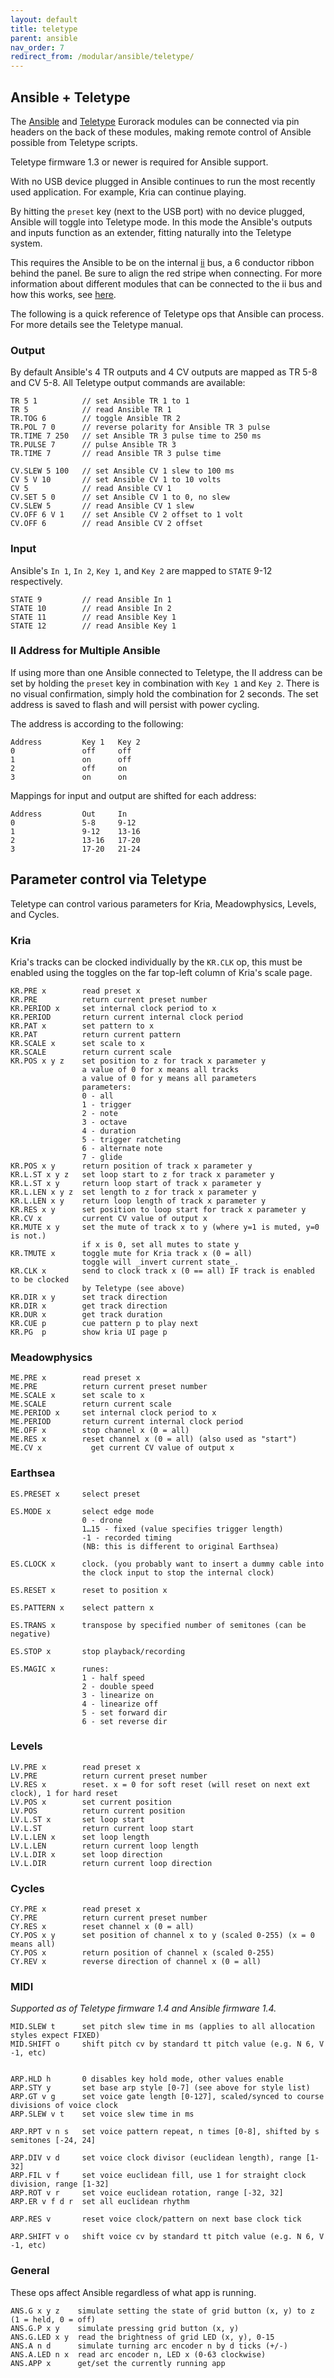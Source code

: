 ```yaml
---
layout: default
title: teletype
parent: ansible
nav_order: 7
redirect_from: /modular/ansible/teletype/
---
```


## Ansible + Teletype

The [Ansible](/docs/ansible) and [Teletype](/docs/teletype) Eurorack modules can be connected via pin headers on the back of these modules, making remote control of Ansible possible from Teletype scripts.

Teletype firmware 1.3 or newer is required for Ansible support.

With no USB device plugged in Ansible continues to run the most recently used application. For example, Kria can continue playing.

By hitting the `preset` key (next to the USB port) with no device plugged, Ansible will toggle into Teletype mode. In this mode the Ansible's outputs and inputs function as an extender, fitting naturally into the Teletype system.

This requires the Ansible to be on the internal [ii](/docs/modular/ii) bus, a 6 conductor ribbon behind the panel. Be sure to align the red stripe when connecting. For more information about different modules that can be connected to the ii bus and how this works, see [here](https://llllllll.co/t/a-users-guide-to-i2c/19219).

The following is a quick reference of Teletype ops that Ansible can process. For more details see the Teletype manual.

### Output

By default Ansible's 4 TR outputs and 4 CV outputs are mapped as TR 5-8 and CV 5-8. All Teletype output commands are available:

```
TR 5 1          // set Ansible TR 1 to 1
TR 5            // read Ansible TR 1
TR.TOG 6        // toggle Ansible TR 2
TR.POL 7 0      // reverse polarity for Ansible TR 3 pulse
TR.TIME 7 250   // set Ansible TR 3 pulse time to 250 ms
TR.PULSE 7      // pulse Ansible TR 3
TR.TIME 7       // read Ansible TR 3 pulse time

CV.SLEW 5 100   // set Ansible CV 1 slew to 100 ms
CV 5 V 10       // set Ansible CV 1 to 10 volts
CV 5            // read Ansible CV 1
CV.SET 5 0      // set Ansible CV 1 to 0, no slew
CV.SLEW 5       // read Ansible CV 1 slew
CV.OFF 6 V 1    // set Ansible CV 2 offset to 1 volt
CV.OFF 6        // read Ansible CV 2 offset
```

### Input

Ansible's `In 1`, `In 2`, `Key 1`, and `Key 2` are mapped to `STATE` 9-12 respectively.

```
STATE 9         // read Ansible In 1
STATE 10        // read Ansible In 2
STATE 11        // read Ansible Key 1
STATE 12        // read Ansible Key 1
```

### II Address for Multiple Ansible

If using more than one Ansible connected to Teletype, the II address can be set by holding the `preset` key in combination with `Key 1` and `Key 2`. There is no visual confirmation, simply hold the combination for 2 seconds. The set address is saved to flash and will persist with power cycling.

The address is according to the following:

```
Address         Key 1   Key 2
0               off     off
1               on      off
2               off     on
3               on      on
```

Mappings for input and output are shifted for each address:

```
Address         Out     In
0               5-8     9-12
1               9-12    13-16
2               13-16   17-20
3               17-20   21-24
```

## Parameter control via Teletype

Teletype can control various parameters for Kria, Meadowphysics, Levels, and Cycles.

### Kria

Kria's tracks can be clocked individually by the `KR.CLK` op, this must be enabled using the toggles on the far top-left column of Kria's scale page.

```
KR.PRE x        read preset x
KR.PRE          return current preset number
KR.PERIOD x     set internal clock period to x
KR.PERIOD       return current internal clock period
KR.PAT x        set pattern to x
KR.PAT          return current pattern
KR.SCALE x      set scale to x
KR.SCALE        return current scale
KR.POS x y z    set position to z for track x parameter y
                a value of 0 for x means all tracks
                a value of 0 for y means all parameters
                parameters: 
                0 - all
                1 - trigger
                2 - note
                3 - octave
                4 - duration
                5 - trigger ratcheting
                6 - alternate note
                7 - glide
KR.POS x y      return position of track x parameter y
KR.L.ST x y z   set loop start to z for track x parameter y
KR.L.ST x y     return loop start of track x parameter y
KR.L.LEN x y z  set length to z for track x parameter y
KR.L.LEN x y    return loop length of track x parameter y
KR.RES x y      set position to loop start for track x parameter y
KR.CV x         current CV value of output x
KR.MUTE x y     set the mute of track x to y (where y=1 is muted, y=0 is not.)
                if x is 0, set all mutes to state y
KR.TMUTE x      toggle mute for Kria track x (0 = all)
                toggle will _invert current state_.
KR.CLK x        send to clock track x (0 == all) IF track is enabled to be clocked
                by Teletype (see above)
KR.DIR x y      set track direction
KR.DIR x        get track direction
KR.DUR x        get track duration
KR.CUE p        cue pattern p to play next
KR.PG  p        show kria UI page p
```

### Meadowphysics

```
ME.PRE x        read preset x
ME.PRE          return current preset number
ME.SCALE x      set scale to x
ME.SCALE        return current scale
ME.PERIOD x     set internal clock period to x
ME.PERIOD       return current internal clock period
ME.OFF x        stop channel x (0 = all)
ME.RES x        reset channel x (0 = all) (also used as "start")
ME.CV x 	      get current CV value of output x
```

### Earthsea

```
ES.PRESET x     select preset

ES.MODE x       select edge mode
                0 - drone
                1…15 - fixed (value specifies trigger length)
                -1 - recorded timing
                (NB: this is different to original Earthsea)

ES.CLOCK x      clock. (you probably want to insert a dummy cable into
                the clock input to stop the internal clock)

ES.RESET x      reset to position x

ES.PATTERN x    select pattern x

ES.TRANS x      transpose by specified number of semitones (can be negative)

ES.STOP x       stop playback/recording

ES.MAGIC x      runes:
                1 - half speed
                2 - double speed
                3 - linearize on
                4 - linearize off
                5 - set forward dir
                6 - set reverse dir
```

### Levels

```
LV.PRE x        read preset x
LV.PRE          return current preset number
LV.RES x        reset. x = 0 for soft reset (will reset on next ext clock), 1 for hard reset
LV.POS x        set current position
LV.POS          return current position
LV.L.ST x       set loop start
LV.L.ST         return current loop start
LV.L.LEN x      set loop length
LV.L.LEN        return current loop length
LV.L.DIR x      set loop direction
LV.L.DIR        return current loop direction
```

### Cycles

```
CY.PRE x        read preset x
CY.PRE          return current preset number
CY.RES x        reset channel x (0 = all)
CY.POS x y      set position of channel x to y (scaled 0-255) (x = 0 means all)
CY.POS x        return position of channel x (scaled 0-255)
CY.REV x        reverse direction of channel x (0 = all)
```

### MIDI

_Supported as of Teletype firmware 1.4 and Ansible firmware 1.4._

```
MID.SLEW t      set pitch slew time in ms (applies to all allocation styles expect FIXED)
MID.SHIFT o     shift pitch cv by standard tt pitch value (e.g. N 6, V -1, etc)


ARP.HLD h       0 disables key hold mode, other values enable
ARP.STY y       set base arp style [0-7] (see above for style list)
ARP.GT v g      set voice gate length [0-127], scaled/synced to course divisions of voice clock
ARP.SLEW v t    set voice slew time in ms

ARP.RPT v n s   set voice pattern repeat, n times [0-8], shifted by s semitones [-24, 24]

ARP.DIV v d     set voice clock divisor (euclidean length), range [1-32]
ARP.FIL v f     set voice euclidean fill, use 1 for straight clock division, range [1-32]
ARP.ROT v r     set voice euclidean rotation, range [-32, 32]
ARP.ER v f d r  set all euclidean rhythm

ARP.RES v       reset voice clock/pattern on next base clock tick

ARP.SHIFT v o   shift voice cv by standard tt pitch value (e.g. N 6, V -1, etc)
```

### General

These ops affect Ansible regardless of what app is running.

```
ANS.G x y z    simulate setting the state of grid button (x, y) to z (1 = held, 0 = off)
ANS.G.P x y    simulate pressing grid button (x, y)
ANS.G.LED x y  read the brightness of grid LED (x, y), 0-15
ANS.A n d      simulate turning arc encoder n by d ticks (+/-)
ANS.A.LED n x  read arc encoder n, LED x (0-63 clockwise)
ANS.APP x      get/set the currently running app
```
